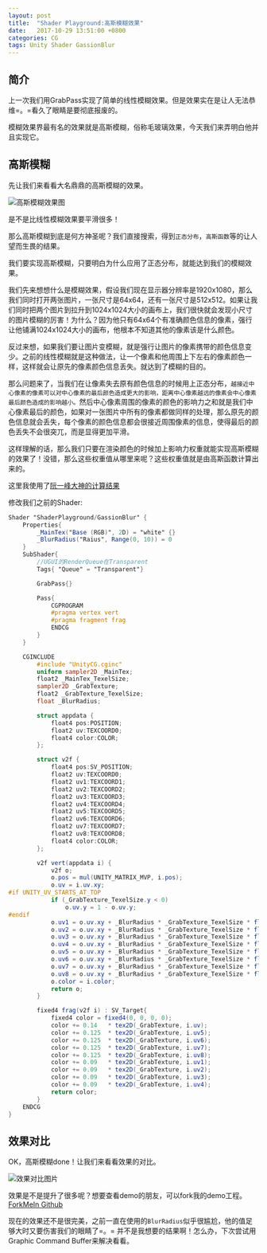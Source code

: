 ```yaml
---
layout: post
title:  "Shader Playground:高斯模糊效果"
date:   2017-10-29 13:51:00 +0800
categories: CG 
tags: Unity Shader GassionBlur 
---
```


## 简介
上一次我们用GrabPass实现了简单的线性模糊效果。但是效果实在是让人无法恭维=。=看久了眼睛是要彻底报废的。

模糊效果界最有名的效果就是高斯模糊，俗称毛玻璃效果，今天我们来弄明白他并且实现它。

## 高斯模糊
先让我们来看看大名鼎鼎的高斯模糊的效果。

![高斯模糊效果图](http://oxujermt3.bkt.clouddn.com/iamge/shaderplayground/blur/xiaoguotu.jpeg)

是不是比线性模糊效果要平滑很多！

那么高斯模糊到底是何方神圣呢？我们直接搜索，得到`正态分布`，`高斯函数`等的让人望而生畏的结果。

我们要实现高斯模糊，只要明白为什么应用了正态分布，就能达到我们的模糊效果。

我们先来想想什么是模糊效果，假设我们现在显示器分辨率是1920x1080，那么我们同时打开两张图片，一张尺寸是64x64，还有一张尺寸是512x512。如果让我们同时把两个图片到拉升到1024x1024大小的画布上，我们很快就会发现小尺寸的图片模糊的厉害！为什么？因为他只有64x64个有准确颜色信息的像素，强行让他铺满1024x1024大小的画布，他根本不知道其他的像素该是什么颜色。

反过来想，如果我们要让图片变模糊，就是强行让图片的像素携带的颜色信息变少。之前的线性模糊就是这种做法，让一个像素和他周围上下左右的像素颜色一样，这样就会让原先的像素颜色信息丢失。就达到了模糊的目的。

那么问题来了，当我们在让像素失去原有颜色信息的时候用上正态分布，`越接近中心像素的像素可以对中心像素的最后颜色造成更大的影响，距离中心像素越远的像素会中心像素最后颜色造成的影响越小。`然后中心像素周围的像素的颜色的影响力之和就是我们中心像素最后的颜色，如果对一张图片中所有的像素都做同样的处理，那么原先的颜色信息就会丢失，每个像素的颜色信息都会很接近周围像素的信息，使得最后的颜色丢失不会很突兀，而是显得更加平滑。

这样理解的话，那么我们只要在渲染颜色的时候加上影响力权重就能实现高斯模糊的效果了！没错，那么这些权重值从哪里来呢？这些权重值就是由高斯函数计算出来的。

这里我使用了[阮一峰大神的计算结果](http://www.ruanyifeng.com/blog/2012/11/gaussian_blur.html)

修改我们之前的Shader:
```glsl
Shader "ShaderPlayground/GassionBlur" {
	Properties{
		_MainTex("Base (RGB)", 2D) = "white" {}
		_BlurRadius("Raius", Range(0, 10)) = 0
	}
	SubShader{
		//UGUI的RenderQueue在Transparent
		Tags{ "Queue" = "Transparent"}

		GrabPass{}

		Pass{
			CGPROGRAM
			#pragma vertex vert
			#pragma fragment frag
			ENDCG
		}
	}

	CGINCLUDE
		#include "UnityCG.cginc"
		uniform sampler2D _MainTex;
		float2 _MainTex_TexelSize;
		sampler2D _GrabTexture;
		float2 _GrabTexture_TexelSize;
		float _BlurRadius;

		struct appdata {
			float4 pos:POSITION;
			float2 uv:TEXCOORD0;
			float4 color:COLOR;
		};

		struct v2f {
			float4 pos:SV_POSITION;
			float2 uv:TEXCOORD0;
			float2 uv1:TEXCOORD1;
			float2 uv2:TEXCOORD2;
			float2 uv3:TEXCOORD3;
			float2 uv4:TEXCOORD4;
			float2 uv5:TEXCOORD5;
			float2 uv6:TEXCOORD6;
			float2 uv7:TEXCOORD7;
			float2 uv8:TEXCOORD8;
			float4 color:COLOR;
		};

		v2f vert(appdata i) {
			v2f o;
			o.pos = mul(UNITY_MATRIX_MVP, i.pos);
			o.uv = i.uv.xy;
#if UNITY_UV_STARTS_AT_TOP
			if (_GrabTexture_TexelSize.y < 0)
				o.uv.y = 1 - o.uv.y;
#endif
			o.uv1 = o.uv.xy + _BlurRadius * _GrabTexture_TexelSize * float2(1, 1);
			o.uv2 = o.uv.xy + _BlurRadius * _GrabTexture_TexelSize * float2(-1, 1);
			o.uv3 = o.uv.xy + _BlurRadius * _GrabTexture_TexelSize * float2(-1, -1);
			o.uv4 = o.uv.xy + _BlurRadius * _GrabTexture_TexelSize * float2(1, -1);
			o.uv5 = o.uv.xy + _BlurRadius * _GrabTexture_TexelSize * float2(0, 1);
			o.uv6 = o.uv.xy + _BlurRadius * _GrabTexture_TexelSize * float2(-1, 0);
			o.uv7 = o.uv.xy + _BlurRadius * _GrabTexture_TexelSize * float2(0, -1);
			o.uv8 = o.uv.xy + _BlurRadius * _GrabTexture_TexelSize * float2(1, 0);
			o.color = i.color;
			return o;
		}

		fixed4 frag(v2f i) : SV_Target{
			fixed4 color = fixed4(0, 0, 0, 0);
			color += 0.14 	* tex2D(_GrabTexture, i.uv);
			color += 0.125	* tex2D(_GrabTexture, i.uv5);
			color += 0.125	* tex2D(_GrabTexture, i.uv6);
			color += 0.125	* tex2D(_GrabTexture, i.uv7);
			color += 0.125	* tex2D(_GrabTexture, i.uv8);
			color += 0.09 	* tex2D(_GrabTexture, i.uv1);
			color += 0.09 	* tex2D(_GrabTexture, i.uv2);
			color += 0.09 	* tex2D(_GrabTexture, i.uv3);
			color += 0.09 	* tex2D(_GrabTexture, i.uv4);
			return color;
		}
	ENDCG
}
```

## 效果对比
OK，高斯模糊done！让我们来看看效果的对比。

![效果对比图片](http://oxujermt3.bkt.clouddn.com/iamge/shaderplayground/blur/duibixiaoguo.png)

效果是不是提升了很多呢？想要查看demo的朋友，可以fork我的demo工程。
[ForkMeIn Github](https://github.com/aaBaO/DemoRepository.git)

现在的效果还不是很完美，之前一直在使用的`BlurRadius`似乎很尴尬，他的值足够大时又要伤害我们的眼睛了=。=
并不是我想要的结果啊！怎么办，下次尝试用Graphic Command Buffer来解决看看。
